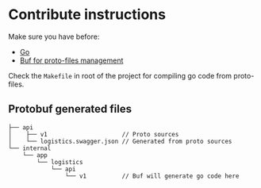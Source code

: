 # Contribute instructions

Make sure you have before:

- [Go](https://go.dev/doc/install)
- [Buf for proto-files management](https://buf.build/docs/installation)

Check the `Makefile` in root of the project for compiling go code from proto-files.

## Protobuf generated files

```text
├── api
│    ├── v1                     // Proto sources
│    └── logistics.swagger.json // Generated from proto sources
└── internal
    └── app
        └── logistics
            └── api
                └── v1          // Buf will generate go code here
```
